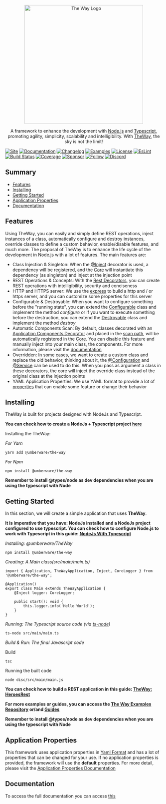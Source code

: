 <p align="center">
    <a href = "http://the-way.umberware.com/" target = "_blank">
        <img src = "https://github.com/umberware/the-way/blob/master/src/main/resources/the-way-small-full.png" width="380" alt="The Way Logo"/>
    </a>
</p>
<p align="center">A framework to enhance the development with <a href="http://nodejs.org" target="_blank">Node.js</a> and <a href = "https://www.typescriptlang.org/" target="_blank">Typescript</a>, promoting agility, simplicity, scalability and intelligibility. With <a href = "http://the-way.umberware.com/" target="_blank">TheWay</a>, the sky is not the limit!</p>

[![Site](https://img.shields.io/badge/Site-blue.svg?style=for-the-badge)](http://the-way.umberware.com/)
[![Documentation](https://img.shields.io/badge/Documentation-blue.svg?style=for-the-badge)](documentation/index.md)
[![Changelog](https://img.shields.io/badge/Changelog-blue.svg?style=for-the-badge)](documentation/the-way/changelog.md)
[![Examples](https://img.shields.io/badge/Examples-blue.svg?style=for-the-badge)](https://github.com/umberware/the-way-examples)
[![License](https://img.shields.io/badge/License-MIT-blue.svg?style=for-the-badge)](https://raw.githubusercontent.com/umberware/the-way/master/LICENSE)
[![EsLint](https://img.shields.io/badge/EsLint-Enabled-blue.svg?style=for-the-badge)](https://raw.githubusercontent.com/umberware/the-way/master/.eslintrc)
[![Build Status](https://img.shields.io/travis/umberware/the-way/master.svg?label=Build&style=for-the-badge)](https://app.travis-ci.com/github/umberware/the-way)
[![Coverage](https://img.shields.io/codecov/c/gh/umberware/the-way/master?token=JDRUQC0T9A&style=for-the-badge)](https://codecov.io/gh/umberware/the-way)
[![Sponsor](https://img.shields.io/badge/Sponsor-black?logo=github-sponsors&style=for-the-badge)](https://opencollective.com/umberware#category-CONTRIBUTE)
[![Follow](https://img.shields.io/badge/Follow-black?logo=twitter&style=for-the-badge)](https://twitter.com/umberware)
[![Discord](https://img.shields.io/badge/Discord-black?logo=discord&style=for-the-badge)](https://discord.gg/jJTReZwpgU)

## Summary

 - [Features](#features)
 - [Installing](#installing)
 - [Getting Started](#getting-started)
 - [Application Properties](#application-properties)
 - [Documentation](#documentation)

## Features

Using TheWay, you can easily and simply define REST operations, inject instances of a class, automatically configure and destroy instances, override classes to define a custom behavior, enable/disable features, and much more.
The proposal of TheWay is to enhance the life cycle of the development in Node.js with a lot of features. The main features are:

 - Class Injection & Singleton: When the [@Inject](documentation/the-way/core/decorator/application-components-decorators.md#inject) decorator is used, a dependency will be registered, and the [Core](documentation/the-way/core/core.md) will instantiate this dependency (as singleton) and inject at the injection point
 - REST Operations & Concepts: With the [Rest Decorators](documentation/the-way/core/decorator/rest-decorators.md), you can create REST operations with intelligibility, security and conciseness
 - HTTP and HTTPS server: We use the [express](https://github.com/expressjs/express) to build a http and / or https server, and you can customize some properties for this server
 - Configurable & Destroyable: When you want to configure something before the "running state", you can extend the [Configurable](documentation/the-way/core/shared/abstract/configurable.md) class and implement the method *configure* or if you want to execute something before the destruction, you can extend the [Destroyable](documentation/the-way/core/shared/abstract/destroyable.md) class and implement the method *destroy*
 - Automatic Components Scan: By default, classes decorated with an [Application Components Decorator](documentation/the-way/core/decorator/application-components-decorators.md) and placed in the [scan path](documentation/the-way/core/application-properties.md#the-waycorescan), will be automatically registered in the [Core](documentation/the-way/core/core.md). You can disable this feature and manually inject into your main class, the components. For more information, please visit the [documentation](documentation/the-way/core/application-properties.md#the-waycorescan)
 - Overridden: In some cases, we want to create a custom class and replace the old behavior, thinking about it, the [@Configuration](documentation/the-way/core/decorator/application-components-decorators.md#configuration) and [@Service](documentation/the-way/core/decorator/application-components-decorators.md#service) can be used to do this. When you pass as argument a class in these decorators, the core will inject the override class instead of the original class at the injection points
 - YAML Application Properties: We use YAML format to provide a lot of [properties](documentation/the-way/core/application-properties.md) that can enable some feature or change their behavior

## Installing

TheWay is built for projects designed with NodeJs and Typescript.

**You can check how to create a NodeJs + Typescript project [here](documentation/guides/node-typescript-guide.md)**

Installing the TheWay:

*For Yarn*

    yarn add @umberware/the-way

*For Npm*

    npm install @umberware/the-way

**Remember to install @types/node as dev dependencies when you are using the typescript with Node**

## Getting Started

In this section, we will create a simple application that uses **TheWay**.

**It is imperative that you have: NodeJs installed and a NodeJs project configured to use typescript.
You can check how to configure Node.js to work with Typescript in this guide: [NodeJs With Typescript](./documentation/guides/node-typescript-guide.md)**

*Installing: @umberware/TheWay*

    npm install @umberware/the-way

*Creating: A Main class(src/main/main.ts)*

    import { Application, TheWayApplication, Inject, CoreLogger } from '@umberware/the-way';

    @Application()
    export class Main extends TheWayApplication {
        @Inject logger: CoreLogger;

        public start(): void {
            this.logger.info('Hello World');
        }
    }

*Running: The Typescript source code (via [ts-node](https://www.npmjs.com/package/ts-node))*

    ts-node src/main/main.ts

*Build & Run: The final Javascript code*

 Build

    tsc

 Running the built code

    node disc/src/main/main.js


**You can check how to build a REST application in this guide: [TheWay: HeroesRest](documentation/guides/the-way-heroes-rest.md)**

**For more examples or guides, you can access the [The Way Examples Repository](https://github.com/umberware/the-way-examples#readme) or/and [Guides](documentation/index.md#guides)**

**Remember to install @types/node as dev dependencies when you are using the typescript with Node**

## Application Properties

This framework uses application properties in [Yaml Format](https://yaml.org/) and has a lot of properties that can be changed for your use. If no application properties is provided, the framework will use the **default** properties.
For more detail, please visit the [Application Properties Documentation](documentation/the-way/core/application-properties.md)

## Documentation

To access the full documentation you can access [this](documentation/index.md)